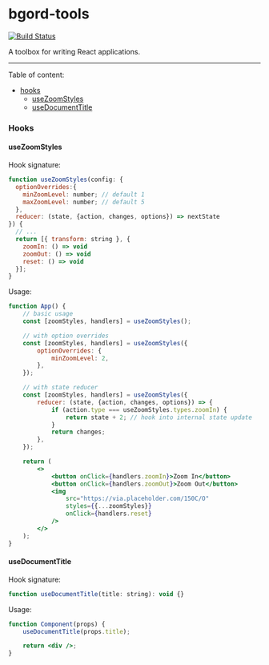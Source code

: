 # bgord-tools

[![Build Status](https://travis-ci.org/bgord/tools.svg?branch=master)](https://travis-ci.org/bgord/tools)

A toolbox for writing React applications.

---

Table of content:

- [hooks](#Hooks)
  - [useZoomStyles](#useZoomStyles)
  - [useDocumentTitle](#useDocumentTitle)

### Hooks

#### useZoomStyles

Hook signature:

```jsx
function useZoomStyles(config: {
  optionOverrides:{
    minZoomLevel: number; // default 1
    maxZoomLevel: number; // default 5
  },
  reducer: (state, {action, changes, options}) => nextState
}) {
  // ...
  return [{ transform: string }, {
    zoomIn: () => void
    zoomOut: () => void
    reset: () => void
  }];
}
```

Usage:

```jsx
function App() {
	// basic usage
	const [zoomStyles, handlers] = useZoomStyles();

	// with option overrides
	const [zoomStyles, handlers] = useZoomStyles({
		optionOverrides: {
			minZoomLevel: 2,
		},
	});

	// with state reducer
	const [zoomStyles, handlers] = useZoomStyles({
		reducer: (state, {action, changes, options}) => {
			if (action.type === useZoomStyles.types.zoomIn) {
				return state + 2; // hook into internal state update
			}
			return changes;
		},
	});

	return (
		<>
			<button onClick={handlers.zoomIn}>Zoom In</button>
			<button onClick={handlers.zoomOut}>Zoom Out</button>
			<img
				src="https://via.placeholder.com/150C/O"
				styles={{...zoomStyles}}
				onClick={handlers.reset}
			/>
		</>
	);
}
```

#### useDocumentTitle

Hook signature:

```jsx
function useDocumentTitle(title: string): void {}
```

Usage:

```jsx
function Component(props) {
	useDocumentTitle(props.title);

	return <div />;
}
```

